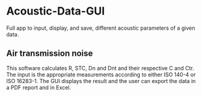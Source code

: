 # Acoustic-Data-GUI
Full app to input, display, and save, different acoustic parameters of a given data. 


## Air transmission noise

This software calculates R, STC, Dn and Dnt and their respective C and Ctr. The input is the appropriate measurements according to either ISO 140-4 or ISO 16283-1. The GUI displays the result and the user can export the data in a PDF report and in Excel.
